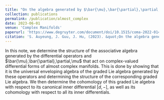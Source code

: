 ```yaml
---
title: "On the algebra generated by $\bar{\mu},\bar{\partial},\partial,\mu$"
collection: publications
permalink: /publication/almost_complex
date: 2023-06-01
venue: 'Complex Manifolds'
paperurl: 'https://www.degruyter.com/document/doi/10.1515/coma-2022-0149/html'
citation: 'S. Auyeung, J. Guu, J. Hu, (2023). &quot;On the algebra generated by $\bar{\mu},\bar{\partial},\partial,\mu$.&quot; <i>Complex Manifolds</i>. 10(1).'
---
```

In this note, we determine the structure of the associative algebra generated by the differential operators
and $\bar{\mu},\bar{\partial},\partial,\mu$ that act on complex-valued differential forms of almost complex manifolds. 
This is done by showing that it is the universal enveloping algebra of the graded Lie algebra generated by these operators 
and determining the structure of the corresponding graded Lie algebra. We then determine the cohomology of this graded Lie 
algebra with respect to its canonical inner differential $[d,−]$, as well as its cohomology with respect to all its inner differentials.
